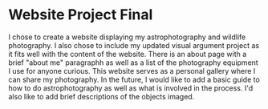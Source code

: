 # Website Project Final

I chose to create a website displaying my astrophotography and wildlife photography. I also chose to include my updated visual argument project as it fits well with the content of the website. 
There is an about page with a brief "about me" paragraphh as well as a list of the photography equipment I use for anyone curious.
This website serves as a personal gallery where I can share my photography. In the future, I would like to add a basic guide to how to do astrophotography as well as what is involved in the process. I'd also like to add brief descriptions of the objects imaged.
